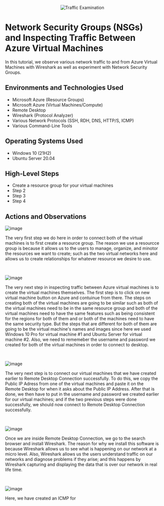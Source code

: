 <p align="center">
<img src="https://i.imgur.com/Ua7udoS.png" alt="Traffic Examination"/>
</p>

<h1>Network Security Groups (NSGs) and Inspecting Traffic Between Azure Virtual Machines</h1>
In this tutorial, we observe various network traffic to and from Azure Virtual Machines with Wireshark as well as experiment with Network Security Groups. <br />


<h2>Environments and Technologies Used</h2>

- Microsoft Azure (Resource Groups)
- Microsoft Azure (Virtual Machines/Compute)
- Remote Desktop
- Wireshark (Protocol Analyzer)
- Various Network Protocols (SSH, RDH, DNS, HTTP/S, ICMP)
- Various Command-Line Tools

<h2>Operating Systems Used </h2>

- Windows 10 (21H2)
- Ubuntu Server 20.04

<h2>High-Level Steps</h2>

- Create a resource group for your virtual machines
- Step 2
- Step 3
- Step 4

<h2>Actions and Observations</h2>

<p>
</p>
<p>
  
 ![image](https://github.com/amoh2487/azure-network-protocols/assets/148664179/41f2f143-23b4-426a-8bc2-79cf5e336d6a)


The very first step we do here in order to connect both of the virtual machines is to first create a resource group. The reason we use a resourcce group is because it allows us to the users to manage, organize, and minotor the resources we want to create; such as the two virtual networks here and allows us to create relationships for whatever resource we desire to use.
</p>
<br />

<p>
</p>
<p>

![image](https://github.com/amoh2487/azure-network-protocols/assets/148664179/80dc7063-2a9c-40ba-904e-2ceb1276ad93)


The very next step in inspecting traffic between Azure virtual machines is to create the virtual machines themselves. The first step is to click on new virtual machine button on Azure and contuinue from there. The steps on creating both of the virtual machines are going to be similar such as both of the virtual machines need to be in the same resource group and both of the virtual machines need to have the same features such as being consistent for the regions for both of them and or both of the machines need to have the same security type. But the steps that are different for both of them are going to be the virtual machine's names and images since here we used Windows 10 Pro for virtual machine #1 and Ubuntu Server for virtual machine #2. Also, we need to rememeber the username and password we created for both of the virtual machines in order to connect to desktop.
</p>
<br />

<p>
</p>
<p>

![image](https://github.com/amoh2487/azure-network-protocols/assets/148664179/8605926a-86f9-4673-b927-840cf2234814)


The very next step is to connect our virtual machines that we have created earlier to Remote Desktop Connection successfully. To do this, we copy the Public IP Adress from one of the virtual machines and paste it on the Remote Desktop for when it asks about the Public IP Address. After that is done, we then have to put in the username and password we created earlier for our virtual machines; and if the two previous steps were done successfully, we should now connect to Remote Desktop Connection successfully.
</p>
<br />

<p>
</p>
<p>

![image](https://github.com/amoh2487/azure-network-protocols/assets/148664179/f7c35716-4c74-4584-8a61-77f3e4ac4669)


Once we are inside Remote Desktop Connection, we go to the search browser and install Wireshark. The reason for why we install this software is because Wireshark allows us to see what is happening on our network at a micro level. Also, Wireshark allows us the users understand traffic on our networks and diagnose problems if they arise; and this happens by Wireshark capturing and displaying the data that is over our network in real life time.
</p>
<br />

<p>
</p>
<p>

![image](https://github.com/amoh2487/azure-network-protocols/assets/148664179/3be7302a-dac3-4b06-b6c4-5fc831d181aa)


Here, we have created an ICMP for 
